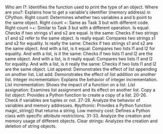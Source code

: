 Who am I?: Identifies the function used to print the type of an object.
Where are you?: Explains how to get a variable's identifier (memory address) in CPython.
Right count: Determines whether two variables a and b point to the same object.
Right count =: Same as Task 3 but with different code.
Right count =+: Similar to Task 3 but with a different operation.
Is equal: Checks if two strings s1 and s2 are equal.
Is the same: Checks if two strings s1 and s2 refer to the same object.
Is really equal: Compares two strings s1 and s2 for equality.
Is really the same: Checks if two strings s1 and s2 are the same object.
And with a list, is it equal: Compares two lists l1 and l2 for equality.
And with a list, is it the same: Checks if two lists l1 and l2 are the same object.
And with a list, is it really equal: Compares two lists l1 and l2 for equality.
And with a list, is it really the same: Checks if two lists l1 and l2 are the same object.
List append: Demonstrates the effect of list appending on another list.
List add: Demonstrates the effect of list addition on another list.
Integer incrementation: Explains the behavior of integer incrementation.
List incrementation: Shows the impact of a function on a list.
List assignation: Examines list assignment and its effect on another list.
Copy a list object: Provides a Python function to create a copy of a list.
20-26. Check if variables are tuples or not.
27-28. Analyze the behavior of variables and memory addresses.
#pythonic: Provides a Python function magic_string() that returns a string.
Low memory cost: Defines a Python class with specific attribute restrictions.
31-33. Analyze the creation and memory usage of different objects.
Clear strings: Analyzes the creation and deletion of string objects.

